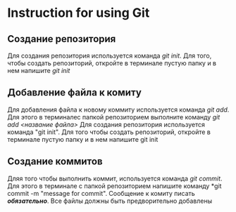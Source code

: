 # Instruction for using Git

## Создание репозитория
Для создания репозитория используется команда *git init*. Для того, чтобы создать репозиторий, откройте в терминале пустую папку и в нем напишите *git init*

## Добавление файла к комиту

Для добавления файла к новому коммиту используется команда *git add*. Для этого в терминалес папкой репозиторием выполните команду *git add <название файла>*
Для создания репозитория используется команда "git init". Для того чтобы создать репозиторий, откройте в терминале пустую папку и в нем напишите git init


## Создание коммитов
Дляя того чтобы выполнить коммит, используется команда *git commit*. Для этого в терминале с папкой репозиторием напишите команду *git commit -m "message for commit". Сообщение к комиту писать ***обязательно***. Все файлы должны быть предворительно добавлены
